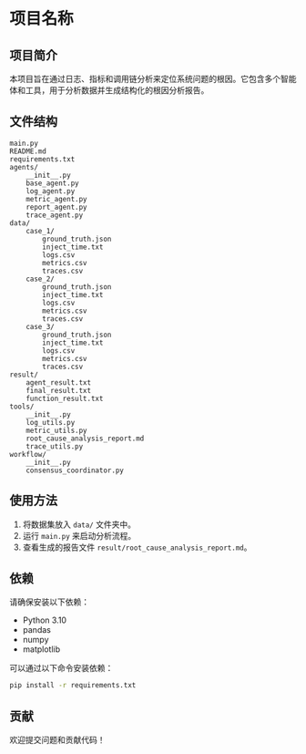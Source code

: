 # 项目名称

## 项目简介
本项目旨在通过日志、指标和调用链分析来定位系统问题的根因。它包含多个智能体和工具，用于分析数据并生成结构化的根因分析报告。

## 文件结构
```
main.py
README.md
requirements.txt
agents/
	__init__.py
	base_agent.py
	log_agent.py
	metric_agent.py
	report_agent.py
	trace_agent.py
data/
	case_1/
		ground_truth.json
		inject_time.txt
		logs.csv
		metrics.csv
		traces.csv
	case_2/
		ground_truth.json
		inject_time.txt
		logs.csv
		metrics.csv
		traces.csv
	case_3/
		ground_truth.json
		inject_time.txt
		logs.csv
		metrics.csv
		traces.csv
result/
	agent_result.txt
	final_result.txt
	function_result.txt
tools/
	__init__.py
	log_utils.py
	metric_utils.py
	root_cause_analysis_report.md
	trace_utils.py
workflow/
	__init__.py
	consensus_coordinator.py
```

## 使用方法
1. 将数据集放入 `data/` 文件夹中。
2. 运行 `main.py` 来启动分析流程。
3. 查看生成的报告文件 `result/root_cause_analysis_report.md`。

## 依赖
请确保安装以下依赖：
- Python 3.10
- pandas
- numpy
- matplotlib

可以通过以下命令安装依赖：
```bash
pip install -r requirements.txt
```

## 贡献
欢迎提交问题和贡献代码！
